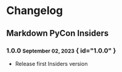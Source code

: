 # Changelog

## Markdown PyCon Insiders

### 1.0.0 <small>September 02, 2023</small> { id="1.0.0" }

- Release first Insiders version
